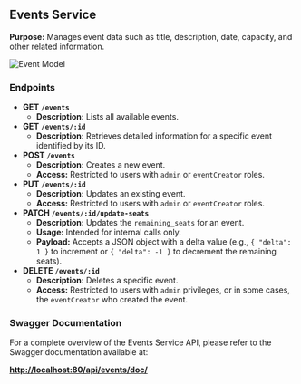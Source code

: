 ## Events Service

**Purpose:**
Manages event data such as title, description, date, capacity, and other related information.

![Event Model](https://cloud.bryancellier.fr/api/v1/buckets/public/objects/download?preview=true&prefix=events.png&version_id=null)

### Endpoints

- **GET `/events`**
    - **Description:** Lists all available events.
- **GET `/events/:id`**
    - **Description:** Retrieves detailed information for a specific event identified by its ID.
- **POST `/events`**
    - **Description:** Creates a new event.
    - **Access:** Restricted to users with `admin` or `eventCreator` roles.
- **PUT `/events/:id`**
    - **Description:** Updates an existing event.
    - **Access:** Restricted to users with `admin` or `eventCreator` roles.
- **PATCH `/events/:id/update-seats`**
    - **Description:** Updates the `remaining_seats` for an event.
    - **Usage:** Intended for internal calls only.
    - **Payload:** Accepts a JSON object with a delta value (e.g., `{ "delta": 1 }` to increment or `{ "delta": -1 }` to decrement the remaining seats).
- **DELETE `/events/:id`**
    - **Description:** Deletes a specific event.
    - **Access:** Restricted to users with `admin` privileges, or in some cases, the `eventCreator` who created the event.

### Swagger Documentation

For a complete overview of the Events Service API, please refer to the Swagger documentation available at:

[**http://localhost:80/api/events/doc/**](http://localhost/api/events/doc/)